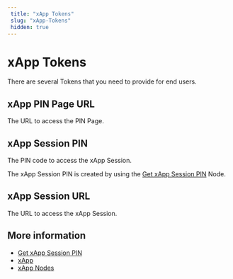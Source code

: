 ```yaml
---
 title: "xApp Tokens" 
 slug: "xApp-Tokens" 
 hidden: true
---
```


# xApp Tokens

There are several Tokens that you need to provide for end users.

## xApp PIN Page URL	

The URL to access the PIN Page.

## xApp Session PIN	

The PIN code to access the xApp Session.

The xApp Session PIN is created by using the [Get xApp Session PIN](../flow-nodes/xApp/get-xApp-session-PIN.md) Node.

## xApp Session URL

The URL to access the xApp Session.


## More information

- [Get xApp Session PIN](../flow-nodes/xApp/get-xApp-session-PIN.md) 
- [xApp](overview.md)
- [xApp Nodes](../flow-nodes/xApp/overview.md)
